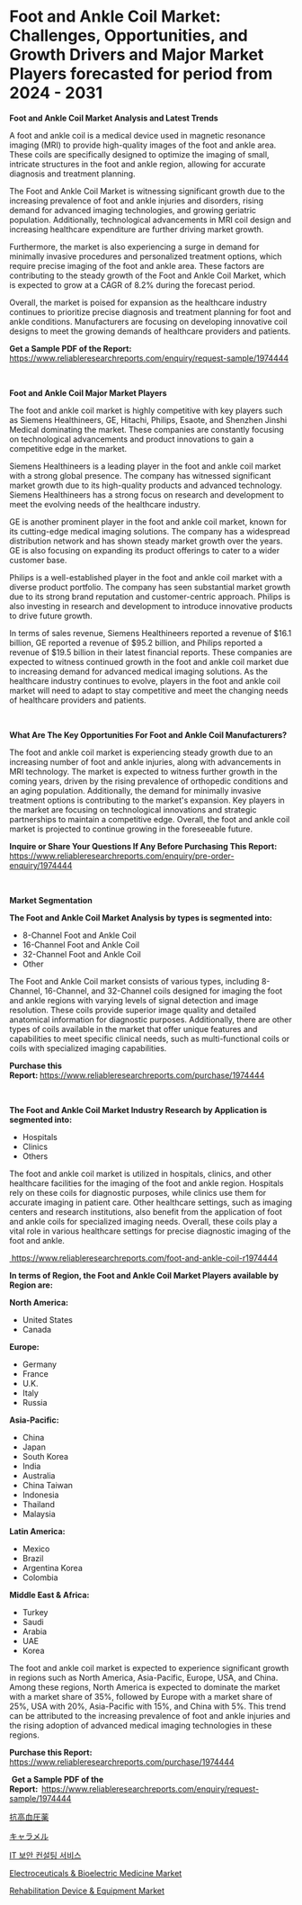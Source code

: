 <p><h1>Foot and Ankle Coil Market: Challenges, Opportunities, and Growth Drivers and Major Market Players forecasted for period from 2024 - 2031</h1></p><p><strong>Foot and Ankle Coil Market Analysis and Latest Trends</strong></p>
<p><p>A foot and ankle coil is a medical device used in magnetic resonance imaging (MRI) to provide high-quality images of the foot and ankle area. These coils are specifically designed to optimize the imaging of small, intricate structures in the foot and ankle region, allowing for accurate diagnosis and treatment planning.</p><p>The Foot and Ankle Coil Market is witnessing significant growth due to the increasing prevalence of foot and ankle injuries and disorders, rising demand for advanced imaging technologies, and growing geriatric population. Additionally, technological advancements in MRI coil design and increasing healthcare expenditure are further driving market growth.</p><p>Furthermore, the market is also experiencing a surge in demand for minimally invasive procedures and personalized treatment options, which require precise imaging of the foot and ankle area. These factors are contributing to the steady growth of the Foot and Ankle Coil Market, which is expected to grow at a CAGR of 8.2% during the forecast period.</p><p>Overall, the market is poised for expansion as the healthcare industry continues to prioritize precise diagnosis and treatment planning for foot and ankle conditions. Manufacturers are focusing on developing innovative coil designs to meet the growing demands of healthcare providers and patients.</p></p>
<p><strong>Get a Sample PDF of the Report:&nbsp;</strong> <a href="https://www.reliableresearchreports.com/enquiry/request-sample/1974444">https://www.reliableresearchreports.com/enquiry/request-sample/1974444</a></p>
<p>&nbsp;</p>
<p><strong>Foot and Ankle Coil Major Market Players</strong></p>
<p><p>The foot and ankle coil market is highly competitive with key players such as Siemens Healthineers, GE, Hitachi, Philips, Esaote, and Shenzhen Jinshi Medical dominating the market. These companies are constantly focusing on technological advancements and product innovations to gain a competitive edge in the market.</p><p>Siemens Healthineers is a leading player in the foot and ankle coil market with a strong global presence. The company has witnessed significant market growth due to its high-quality products and advanced technology. Siemens Healthineers has a strong focus on research and development to meet the evolving needs of the healthcare industry.</p><p>GE is another prominent player in the foot and ankle coil market, known for its cutting-edge medical imaging solutions. The company has a widespread distribution network and has shown steady market growth over the years. GE is also focusing on expanding its product offerings to cater to a wider customer base.</p><p>Philips is a well-established player in the foot and ankle coil market with a diverse product portfolio. The company has seen substantial market growth due to its strong brand reputation and customer-centric approach. Philips is also investing in research and development to introduce innovative products to drive future growth.</p><p>In terms of sales revenue, Siemens Healthineers reported a revenue of $16.1 billion, GE reported a revenue of $95.2 billion, and Philips reported a revenue of $19.5 billion in their latest financial reports. These companies are expected to witness continued growth in the foot and ankle coil market due to increasing demand for advanced medical imaging solutions. As the healthcare industry continues to evolve, players in the foot and ankle coil market will need to adapt to stay competitive and meet the changing needs of healthcare providers and patients.</p></p>
<p>&nbsp;</p>
<p><strong>What Are The Key Opportunities For Foot and Ankle Coil Manufacturers?</strong></p>
<p><p>The foot and ankle coil market is experiencing steady growth due to an increasing number of foot and ankle injuries, along with advancements in MRI technology. The market is expected to witness further growth in the coming years, driven by the rising prevalence of orthopedic conditions and an aging population. Additionally, the demand for minimally invasive treatment options is contributing to the market's expansion. Key players in the market are focusing on technological innovations and strategic partnerships to maintain a competitive edge. Overall, the foot and ankle coil market is projected to continue growing in the foreseeable future.</p></p>
<p><strong>Inquire or Share Your Questions If Any Before Purchasing This Report:</strong> <a href="https://www.reliableresearchreports.com/enquiry/pre-order-enquiry/1974444">https://www.reliableresearchreports.com/enquiry/pre-order-enquiry/1974444</a></p>
<p>&nbsp;</p>
<p><strong>Market Segmentation</strong></p>
<p><strong>The Foot and Ankle Coil Market Analysis by types is segmented into:</strong></p>
<p><ul><li>8-Channel Foot and Ankle Coil</li><li>16-Channel Foot and Ankle Coil</li><li>32-Channel Foot and Ankle Coil</li><li>Other</li></ul></p>
<p><p>The Foot and Ankle Coil market consists of various types, including 8-Channel, 16-Channel, and 32-Channel coils designed for imaging the foot and ankle regions with varying levels of signal detection and image resolution. These coils provide superior image quality and detailed anatomical information for diagnostic purposes. Additionally, there are other types of coils available in the market that offer unique features and capabilities to meet specific clinical needs, such as multi-functional coils or coils with specialized imaging capabilities.</p></p>
<p><strong>Purchase this Report:&nbsp;</strong><a href="https://www.reliableresearchreports.com/purchase/1974444">https://www.reliableresearchreports.com/purchase/1974444</a></p>
<p>&nbsp;</p>
<p><strong>The Foot and Ankle Coil Market Industry Research by Application is segmented into:</strong></p>
<p><ul><li>Hospitals</li><li>Clinics</li><li>Others</li></ul></p>
<p><p>The foot and ankle coil market is utilized in hospitals, clinics, and other healthcare facilities for the imaging of the foot and ankle region. Hospitals rely on these coils for diagnostic purposes, while clinics use them for accurate imaging in patient care. Other healthcare settings, such as imaging centers and research institutions, also benefit from the application of foot and ankle coils for specialized imaging needs. Overall, these coils play a vital role in various healthcare settings for precise diagnostic imaging of the foot and ankle.</p></p>
<p><a href="https://www.reliableresearchreports.com/foot-and-ankle-coil-r1974444">&nbsp;https://www.reliableresearchreports.com/foot-and-ankle-coil-r1974444</a></p>
<p><strong>In terms of Region, the Foot and Ankle Coil Market Players available by Region are:</strong></p>
<p>
    <p> <strong> North America: </strong>
        <ul>
            <li>United States</li>
            <li>Canada</li>
        </ul>
        </p> 
    <p> <strong> Europe: </strong>
        <ul>
            <li>Germany</li>
            <li>France</li>
            <li>U.K.</li>
            <li>Italy</li>
            <li>Russia</li>
        </ul>
        </p> 
    <p> <strong> Asia-Pacific: </strong>
        <ul>
            <li>China</li>
            <li>Japan</li>
            <li>South Korea</li>
            <li>India</li>
            <li>Australia</li>
            <li>China Taiwan</li>
            <li>Indonesia</li>
            <li>Thailand</li>
            <li>Malaysia</li>
        </ul>
        </p> 
    <p> <strong> Latin America: </strong>
        <ul>
            <li>Mexico</li>
            <li>Brazil</li>
            <li>Argentina Korea</li>
            <li>Colombia</li>
        </ul>
        </p> 
    <p> <strong> Middle East & Africa: </strong>
        <ul>
            <li>Turkey</li>
            <li>Saudi</li>
            <li>Arabia</li>
            <li>UAE</li>
            <li>Korea</li>
        </ul>
    </p>
    </p>
<p><p>The foot and ankle coil market is expected to experience significant growth in regions such as North America, Asia-Pacific, Europe, USA, and China. Among these regions, North America is expected to dominate the market with a market share of 35%, followed by Europe with a market share of 25%, USA with 20%, Asia-Pacific with 15%, and China with 5%. This trend can be attributed to the increasing prevalence of foot and ankle injuries and the rising adoption of advanced medical imaging technologies in these regions.</p></p>
<p><strong>Purchase this Report: </strong><a href="https://www.reliableresearchreports.com/purchase/1974444">https://www.reliableresearchreports.com/purchase/1974444</a></p>
<p>&nbsp;<strong>Get a Sample PDF of the Report:&nbsp;&nbsp;</strong><a href="https://www.reliableresearchreports.com/enquiry/request-sample/1974444">https://www.reliableresearchreports.com/enquiry/request-sample/1974444</a></p>
<p><strong></strong></p>
<p><p><a href="https://github.com/klon646/Market-Research-Report-List-1/blob/main/519700552275.md">抗高血圧薬</a></p><p><a href="https://medium.com/@redsalmon1949/%E3%82%AD%E3%83%A3%E3%83%A9%E3%83%A1%E3%83%AB%E5%B8%82%E5%A0%B4%E3%81%AE%E3%83%88%E3%83%AC%E3%83%B3%E3%83%89%E3%81%8A%E3%82%88%E3%81%B3%E5%B8%82%E5%A0%B4%E5%88%86%E6%9E%90%E3%81%AF-2024%E5%B9%B4%E3%81%8B%E3%82%892031%E5%B9%B4%E3%81%BE%E3%81%A7%E3%81%AE%E6%9C%9F%E9%96%93%E3%81%AB%E4%BA%88%E6%B8%AC%E3%81%95%E3%82%8C%E3%81%A6%E3%81%84%E3%81%BE%E3%81%99-b3464d00a2fb">キャラメル</a></p><p><a href="https://medium.com/@kenyonjohns/it-%EB%B3%B4%EC%95%88-%EC%BB%A8%EC%84%A4%ED%8C%85-%EC%84%9C%EB%B9%84%EC%8A%A4-%EC%8B%9C%EC%9E%A5%EC%9D%80-%EC%8B%9C%EC%9E%A5-%EC%A0%90%EC%9C%A0%EC%9C%A8-%ED%81%AC%EA%B8%B0-%EB%B0%8F-2031%EB%85%84%EA%B9%8C%EC%A7%80-%EC%98%88%EC%83%81%EB%90%9C-%EC%98%88%EC%B8%A1%EC%97%90-%EC%B4%88%EC%A0%90%EC%9D%84-%EB%A7%9E%EC%B6%94%EA%B3%A0-%EC%9E%88%EC%8A%B5%EB%8B%88%EB%8B%A4-f04ff8732a2a">IT 보안 컨설팅 서비스</a></p><p><a href="https://github.com/brentleyjimmiealvaradoz4l1rea/Market-Research-Report-List-2/blob/main/electroceuticals-bioelectric-medicine-market.md">Electroceuticals & Bioelectric Medicine Market</a></p><p><a href="https://github.com/Angelnienowdseej3e45z3p8c/Market-Research-Report-List-2/blob/main/rehabilitation-device-equipment-market.md">Rehabilitation Device & Equipment Market</a></p></p>